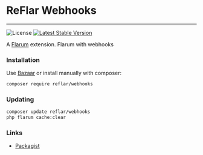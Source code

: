 # ReFlar Webhooks

---

![License](https://img.shields.io/badge/license-MIT-blue.svg) [![Latest Stable Version](https://img.shields.io/packagist/v/reflar/webhooks.svg)](https://packagist.org/packages/reflar/webhooks)

A [Flarum](http://flarum.org) extension. Flarum with webhooks

### Installation

Use [Bazaar](https://discuss.flarum.org/d/5151-flagrow-bazaar-the-extension-marketplace) or install manually with composer:

```sh
composer require reflar/webhooks
```

### Updating

```sh
composer update reflar/webhooks
php flarum cache:clear
```

### Links

- [Packagist](https://packagist.org/packages/reflar/webhooks)
